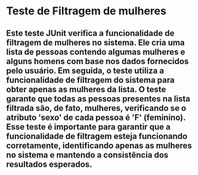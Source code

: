 # Teste de Filtragem de mulheres 

## Este teste JUnit verifica a funcionalidade de filtragem de mulheres no sistema. Ele cria uma lista de pessoas contendo algumas mulheres e alguns homens com base nos dados fornecidos pelo usuário. Em seguida, o teste utiliza a funcionalidade de filtragem do sistema para obter apenas as mulheres da lista. O teste garante que todas as pessoas presentes na lista filtrada são, de fato, mulheres, verificando se o atributo 'sexo' de cada pessoa é 'F' (feminino). Esse teste é importante para garantir que a funcionalidade de filtragem esteja funcionando corretamente, identificando apenas as mulheres no sistema e mantendo a consistência dos resultados esperados.
